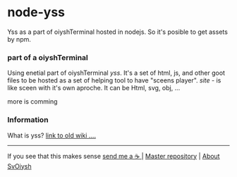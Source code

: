 # node-yss

Yss as a part of oiyshTerminal hosted in nodejs. So it's posible to get assets by npm.

### part of a oiyshTerminal

Using enetial part of oiyshTerminal *yss*. It's a set of html, js, and other goot files to be hosted as a set of helping tool to have "sceens player".
*site* - is like sceen with it's own aproche. It can be Html, svg, obj, ...

more is comming


### Information

What is yss? [link to old wiki ....](https://github.com/yOyOeK1/oiyshTerminal/wiki/otdm-yss)







---

If you see that this makes sense [ send me a ☕ ](https://ko-fi.com/B0B0DFYGS) | [Master repository](https://github.com/yOyOeK1/oiyshTerminal) | [About SvOiysh](https://www.youtube.com/@svoiysh)